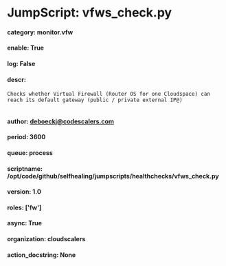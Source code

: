 
# JumpScript: vfws_check.py
        
#### category: monitor.vfw
#### enable: True
#### log: False
#### descr: 
```
Checks whether Virtual Firewall (Router OS for one Cloudspace) can reach its default gateway (public / private external IP@)


```
#### author: deboeckj@codescalers.com
#### period: 3600
#### queue: process
#### scriptname: /opt/code/github/selfhealing/jumpscripts/healthchecks/vfws_check.py
#### version: 1.0
#### roles: ['fw']
#### async: True
#### organization: cloudscalers
#### action_docstring: None